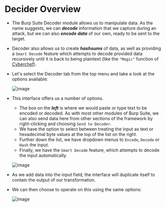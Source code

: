# Decider Overview

- The Burp Suite Decoder module allows us to manipulate data. As the name suggests, we can ***decode*** information that we capture during an attack, but we can also ***encode data*** of our own, ready to be sent to the target. 

- Decoder also allows us to create ***hashsums*** of data, as well as providing a `Smart Decode` feature which attempts to decode provided data recursively until it is back to being plaintext (like the `"Magic"` function of [Cyberchef](https://gchq.github.io/CyberChef/)).

- Let's select the Decoder tab from the top menu and take a look at the options available:

  ![image](https://user-images.githubusercontent.com/63872951/189487565-ae179c4c-b7bf-484b-9d76-bc7a40cc7a3e.png)

- This interface offers us a number of options.

   - The box on the ***left*** is where we would paste or type text to be encoded or decoded. As with most other modules of Burp Suite, we can also send data here from other sections of the framework by right-clicking and choosing `Send to Decoder`.
   - We have the option to select between treating the input as text or hexadecimal byte values at the top of the list on the right.
   - Further down the list, we have dropdown menus to `Encode`, `Decode` or `Hash` the input.
   - Finally, we have the `Smart Decode` feature, which attempts to decode the input automatically.

    ![image](https://user-images.githubusercontent.com/63872951/189487668-0c919334-ee79-45cb-9ce5-0aadab7f4075.png)

- As we add data into the input field, the interface will duplicate itself to contain the output of our transformation. 

- We can then choose to operate on this using the same options:

  ![image](https://user-images.githubusercontent.com/63872951/189487705-17d467d0-fd8b-4031-bd13-de7d73f23cec.png)
  
